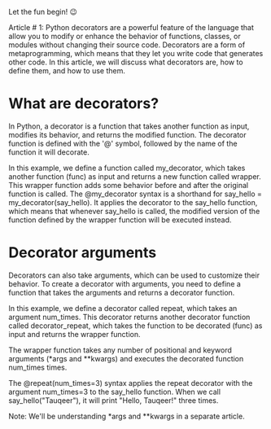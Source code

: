 
Let the fun begin! 😉

Article # 1:
Python decorators are a powerful feature of the language that allow you to modify or enhance the behavior of functions, classes, or modules without changing their source code. Decorators are a form of metaprogramming, which means that they let you write code that generates other code.
In this article, we will discuss what decorators are, how to define them, and how to use them.

# **What are decorators?**

In Python, a decorator is a function that takes another function as input, modifies its behavior, and returns the modified function. The decorator function is defined with the '@' symbol, followed by the name of the function it will decorate.

In this example, we define a function called my_decorator, which takes another function (func) as input and returns a new function called wrapper. This wrapper function adds some behavior before and after the original function is called.
The @my_decorator syntax is a shorthand for say_hello = my_decorator(say_hello). It applies the decorator to the say_hello function, which means that whenever say_hello is called, the modified version of the function defined by the wrapper function will be executed instead.

# **Decorator arguments**

Decorators can also take arguments, which can be used to customize their behavior. To create a decorator with arguments, you need to define a function that takes the arguments and returns a decorator function.

In this example, we define a decorator called repeat, which takes an argument num_times. This decorator returns another decorator function called decorator_repeat, which takes the function to be decorated (func) as input and returns the wrapper function.

The wrapper function takes any number of positional and keyword arguments (*args and **kwargs) and executes the decorated function num_times times.

The @repeat(num_times=3) syntax applies the repeat decorator with the argument num_times=3 to the say_hello function. When we call say_hello("Tauqeer"), it will print "Hello, Tauqeer!" three times.

Note: We'll be understanding *args and **kwargs in a separate article.


